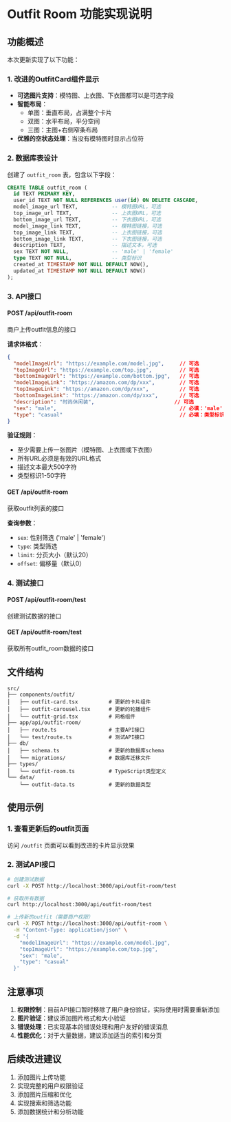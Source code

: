 # Outfit Room 功能实现说明

## 功能概述

本次更新实现了以下功能：

### 1. 改进的OutfitCard组件显示

- **可选图片支持**：模特图、上衣图、下衣图都可以是可选字段
- **智能布局**：
  - 单图：垂直布局，占满整个卡片
  - 双图：水平布局，平分空间
  - 三图：主图+右侧窄条布局
- **优雅的空状态处理**：当没有模特图时显示占位符

### 2. 数据库表设计

创建了 `outfit_room` 表，包含以下字段：

```sql
CREATE TABLE outfit_room (
  id TEXT PRIMARY KEY,
  user_id TEXT NOT NULL REFERENCES user(id) ON DELETE CASCADE,
  model_image_url TEXT,           -- 模特图URL，可选
  top_image_url TEXT,             -- 上衣图URL，可选
  bottom_image_url TEXT,          -- 下衣图URL，可选
  model_image_link TEXT,          -- 模特图链接，可选
  top_image_link TEXT,            -- 上衣图链接，可选
  bottom_image_link TEXT,         -- 下衣图链接，可选
  description TEXT,               -- 描述文本，可选
  sex TEXT NOT NULL,              -- 'male' | 'female'
  type TEXT NOT NULL,             -- 类型标识
  created_at TIMESTAMP NOT NULL DEFAULT NOW(),
  updated_at TIMESTAMP NOT NULL DEFAULT NOW()
);
```

### 3. API接口

#### POST /api/outfit-room
商户上传outfit信息的接口

**请求体格式**：
```json
{
  "modelImageUrl": "https://example.com/model.jpg",     // 可选
  "topImageUrl": "https://example.com/top.jpg",         // 可选
  "bottomImageUrl": "https://example.com/bottom.jpg",   // 可选
  "modelImageLink": "https://amazon.com/dp/xxx",        // 可选
  "topImageLink": "https://amazon.com/dp/xxx",          // 可选
  "bottomImageLink": "https://amazon.com/dp/xxx",       // 可选
  "description": "时尚休闲装",                          // 可选
  "sex": "male",                                        // 必填：'male' | 'female'
  "type": "casual"                                      // 必填：类型标识
}
```

**验证规则**：
- 至少需要上传一张图片（模特图、上衣图或下衣图）
- 所有URL必须是有效的URL格式
- 描述文本最大500字符
- 类型标识1-50字符

#### GET /api/outfit-room
获取outfit列表的接口

**查询参数**：
- `sex`: 性别筛选 ('male' | 'female')
- `type`: 类型筛选
- `limit`: 分页大小（默认20）
- `offset`: 偏移量（默认0）

### 4. 测试接口

#### POST /api/outfit-room/test
创建测试数据的接口

#### GET /api/outfit-room/test
获取所有outfit_room数据的接口

## 文件结构

```
src/
├── components/outfit/
│   ├── outfit-card.tsx          # 更新的卡片组件
│   ├── outfit-carousel.tsx      # 更新的轮播组件
│   └── outfit-grid.tsx          # 网格组件
├── app/api/outfit-room/
│   ├── route.ts                 # 主要API接口
│   └── test/route.ts            # 测试API接口
├── db/
│   ├── schema.ts                # 更新的数据库schema
│   └── migrations/              # 数据库迁移文件
├── types/
│   └── outfit-room.ts           # TypeScript类型定义
└── data/
    └── outfit-data.ts           # 更新的数据类型
```

## 使用示例

### 1. 查看更新后的outfit页面
访问 `/outfit` 页面可以看到改进的卡片显示效果

### 2. 测试API接口
```bash
# 创建测试数据
curl -X POST http://localhost:3000/api/outfit-room/test

# 获取所有数据
curl http://localhost:3000/api/outfit-room/test

# 上传新的outfit（需要商户权限）
curl -X POST http://localhost:3000/api/outfit-room \
  -H "Content-Type: application/json" \
  -d '{
    "modelImageUrl": "https://example.com/model.jpg",
    "topImageUrl": "https://example.com/top.jpg",
    "sex": "male",
    "type": "casual"
  }'
```

## 注意事项

1. **权限控制**：目前API接口暂时移除了用户身份验证，实际使用时需要重新添加
2. **图片验证**：建议添加图片格式和大小验证
3. **错误处理**：已实现基本的错误处理和用户友好的错误消息
4. **性能优化**：对于大量数据，建议添加适当的索引和分页

## 后续改进建议

1. 添加图片上传功能
2. 实现完整的用户权限验证
3. 添加图片压缩和优化
4. 实现搜索和筛选功能
5. 添加数据统计和分析功能 